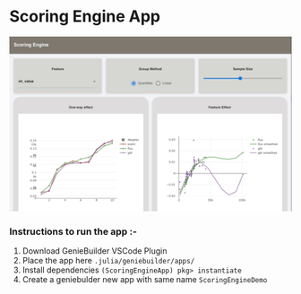# Scoring Engine App

![](docs/scassets/geniebuilder.gif)

### Instructions to run the app :- 

1) Download GenieBuilder VSCode Plugin
2) Place the app here `.julia/geniebuilder/apps/`
3) Install dependencies `(ScoringEngineApp) pkg> instantiate`
4) Create a geniebulder new app with same name `ScoringEngineDemo`
